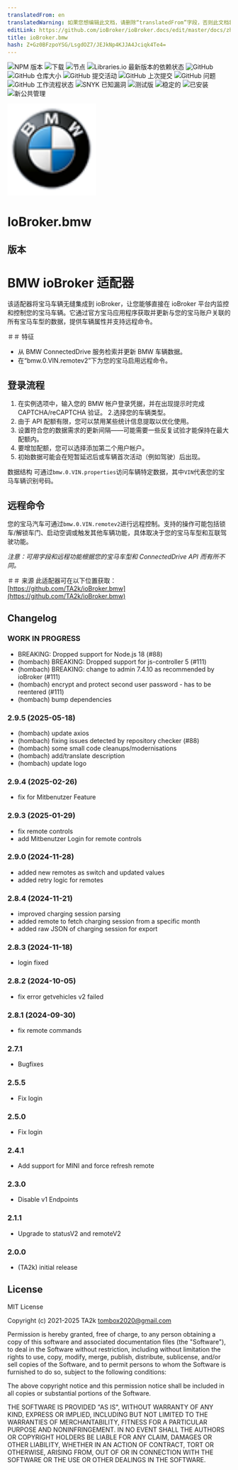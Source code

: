 ```yaml
---
translatedFrom: en
translatedWarning: 如果您想编辑此文档，请删除“translatedFrom”字段，否则此文档将再次自动翻译
editLink: https://github.com/ioBroker/ioBroker.docs/edit/master/docs/zh-cn/adapterref/iobroker.bmw/README.md
title: ioBroker.bmw
hash: Z+Gz0BFzpoYSG/LsgdOZ7/JEJkNp4KJJA4Jciqk4Te4=
---
```

![NPM 版本](https://img.shields.io/npm/v/iobroker.bmw.svg)
![下载](https://img.shields.io/npm/dm/iobroker.bmw.svg)
![节点](https://img.shields.io/node/v-lts/iobroker.bmw?style=flat-square)
![Libraries.io 最新版本的依赖状态](https://img.shields.io/librariesio/release/npm/iobroker.bmw?label=npm%20dependencies&style=flat-square)
![GitHub](https://img.shields.io/github/license/TA2k/iobroker.bmw?style=flat-square)
![GitHub 仓库大小](https://img.shields.io/github/repo-size/TA2k/iobroker.bmw?logo=github&style=flat-square)
![GitHub 提交活动](https://img.shields.io/github/commit-activity/m/TA2k/iobroker.bmw?logo=github&style=flat-square)
![GitHub 上次提交](https://img.shields.io/github/last-commit/TA2k/iobroker.bmw?logo=github&style=flat-square)
![GitHub 问题](https://img.shields.io/github/issues/TA2k/iobroker.bmw?logo=github&style=flat-square)
![GitHub 工作流程状态](https://img.shields.io/github/actions/workflow/status/TA2k/iobroker.bmw/test-and-release.yml?branch=master&logo=github&style=flat-square)
![SNYK 已知漏洞](https://snyk.io/test/github/TA2k/ioBroker.bmw/badge.svg)
![测试版](https://img.shields.io/npm/v/iobroker.bmw.svg?color=red&label=beta)
![稳定的](https://iobroker.live/badges/bmw-stable.svg)
![已安装](https://iobroker.live/badges/bmw-installed.svg)
![新公共管理](https://nodei.co/npm/iobroker.bmw.png?downloads=true)

<img src="admin/bmw.png" alt="标识" width="200">

# IoBroker.bmw
## 版本
# BMW ioBroker 适配器
该适配器将宝马车辆无缝集成到 ioBroker，让您能够直接在 ioBroker 平台内监控和控制您的宝马车辆。它通过官方宝马应用程序获取并更新与您的宝马账户关联的所有宝马车型的数据，提供车辆属性并支持远程命令。

＃＃ 特征
- 从 BMW ConnectedDrive 服务检索并更新 BMW 车辆数据。
- 在“bmw.0.VIN.remotev2”下为您的宝马启用远程命令。

## 登录流程
1. 在实例选项中，输入您的 BMW 帐户登录凭据，并在出现提示时完成 CAPTCHA/reCAPTCHA 验证。
2.选择您的车辆类型。
3. 由于 API 配额有限，您可以禁用某些统计信息提取以优化使用。
4. 设置符合您的数据需求的更新间隔——可能需要一些反复试验才能保持在最大配额内。
5. 要增加配额，您可以选择添加第二个用户帐户。
6. 初始数据可能会在短暂延迟后或车辆首次活动（例如驾驶）后出现。

数据结构
可通过`bmw.0.VIN.properties`访问车辆特定数据，其中`VIN`代表您的宝马车辆识别号码。

## 远程命令
您的宝马汽车可通过`bmw.0.VIN.remotev2`进行远程控制。支持的操作可能包括锁车/解锁车门、启动空调或触发其他车辆功能，具体取决于您的宝马车型和互联驾驶功能。

*注意：可用字段和远程功能根据您的宝马车型和 ConnectedDrive API 而有所不同。*

＃＃ 来源
此适配器可在以下位置获取：[https://github.com/TA2k/ioBroker.bmw](https://github.com/TA2k/ioBroker.bmw)

## Changelog

### **WORK IN PROGRESS**

- BREAKING: Dropped support for Node.js 18 (#88)
- (hombach) BREAKING: Dropped support for js-controller 5 (#111)
- (hombach) BREAKING: change to admin 7.4.10 as recommended by ioBroker (#111)
- (hombach) encrypt and protect second user password - has to be reentered (#111)
- (hombach) bump dependencies

### 2.9.5 (2025-05-18)

- (hombach) update axios
- (hombach) fixing issues detected by repository checker (#88)
- (hombach) some small code cleanups/modernisations
- (hombach) add/translate description
- (hombach) update logo

### 2.9.4 (2025-02-26)

- fix for Mitbenutzer Feature

### 2.9.3 (2025-01-29)

- fix remote controls
- add Mitbenutzer Login for remote controls

### 2.9.0 (2024-11-28)

- added new remotes as switch and updated values
- added retry logic for remotes

### 2.8.4 (2024-11-21)

- improved charging session parsing
- added remote to fetch charging session from a specific month
- added raw JSON of charging session for export

### 2.8.3 (2024-11-18)

- login fixed

### 2.8.2 (2024-10-05)

- fix error getvehicles v2 failed

### 2.8.1 (2024-09-30)

- fix remote commands

### 2.7.1

- Bugfixes

### 2.5.5

- Fix login

### 2.5.0

- Fix login

### 2.4.1

- Add support for MINI and force refresh remote

### 2.3.0

- Disable v1 Endpoints

### 2.1.1

- Upgrade to statusV2 and remoteV2

### 2.0.0

- (TA2k) initial release

## License

MIT License

Copyright (c) 2021-2025 TA2k <tombox2020@gmail.com>

Permission is hereby granted, free of charge, to any person obtaining a copy
of this software and associated documentation files (the "Software"), to deal
in the Software without restriction, including without limitation the rights
to use, copy, modify, merge, publish, distribute, sublicense, and/or sell
copies of the Software, and to permit persons to whom the Software is
furnished to do so, subject to the following conditions:

The above copyright notice and this permission notice shall be included in all
copies or substantial portions of the Software.

THE SOFTWARE IS PROVIDED "AS IS", WITHOUT WARRANTY OF ANY KIND, EXPRESS OR
IMPLIED, INCLUDING BUT NOT LIMITED TO THE WARRANTIES OF MERCHANTABILITY,
FITNESS FOR A PARTICULAR PURPOSE AND NONINFRINGEMENT. IN NO EVENT SHALL THE
AUTHORS OR COPYRIGHT HOLDERS BE LIABLE FOR ANY CLAIM, DAMAGES OR OTHER
LIABILITY, WHETHER IN AN ACTION OF CONTRACT, TORT OR OTHERWISE, ARISING FROM,
OUT OF OR IN CONNECTION WITH THE SOFTWARE OR THE USE OR OTHER DEALINGS IN THE
SOFTWARE.